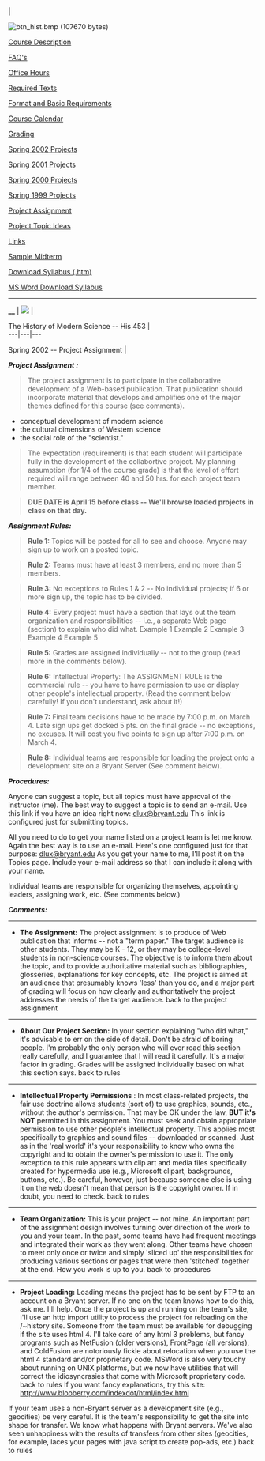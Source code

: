|

![btn_hist.bmp \(107670 bytes\)](../images/btn_hist.gif)

[Course Description](index.htm)

[FAQ's](faq_sht.htm)

[Office Hours](office.htm)

[Required Texts](txts_rqd.htm)

[Format and Basic Requirements](frmt_reqs.htm)

[Course Calendar](cal_tpc.htm)

[Grading](grading.htm)

[Spring 2002 Projects](../h453proj/spring_02/index.htm)

[Spring 2001 Projects](proj_mnu01.htm)

[Spring 2000 Projects](proj_mnu00.htm)

[Spring 1999 Projects](proj_mnu99.htm)

[Project Assignment](projassignmnt.htm)

[Project Topic Ideas](projtopics.htm)

[Links](galileo.htm)

[](proj_mnu00.htm)[Sample Midterm](smpl_mdtrm.htm)

[Download Syllabus (.htm) ](dwn_syl.htm)

[MS Word Download Syllabus ](dwn_syl.doc)  
  
---  
  




**__** | [![](images/atom1.gif)](index.htm) |

The History of Modern Science -- His 453  |  
---|---|---  
  
Spring 2002 \-- Project Assignment |  
  
**_Project Assignment :_**

> The project assignment is to participate in the collaborative development of
a Web-based publication. That publication should incorporate material that
develops and amplifies one of the major themes defined for this course (see
comments).

  * conceptual development of modern science
  * the cultural dimensions of Western science
  * the social role of the "scientist."

> The expectation (requirement) is that each student will participate fully in
the development of the collabortive project. My planning assumption (for 1/4
of the course grade) is that the level of effort required will range between
40 and 50 hrs. for each project team member.

>

> **DUE DATE is April 15 before class -- We'll browse loaded projects in class
on that day.**

_**Assignment Rules:**_

> **Rule 1:** Topics will be posted for all to see and choose. Anyone may sign
up to work on a posted topic.

>

> **Rule 2:** Teams must have at least 3 members, and no more than 5 members.

>

> **Rule 3:** No exceptions to Rules 1 & 2 -- No individual projects; if 6 or
more sign up, the topic has to be divided.

>

> **Rule 4:** Every project must have a section that lays out the team
organization and responsibilities \-- i.e., a separate Web page (section) to
explain who did what.    Example 1      Example 2      Example 3      Example
4     Example 5

>

> **Rule 5:** Grades are assigned individually -- not to the group (read more
in the comments below).

>

> **Rule 6:** Intellectual Property: The ASSIGNMENT RULE is the commercial
rule -- you have to have permission to use or display other people's
intellectual property. (Read the comment below carefully! If you don't
understand, ask about it!)

>

> **Rule 7:** Final team decisions have to be made by 7:00 p.m. on March 4.
Late sign ups get docked 5 pts. on the final grade -- no exceptions, no
excuses. It will cost you five points to sign up after 7:00 p.m. on March 4.

>

> **Rule 8:** Individual teams are responsible for loading the project onto a
development site on a Bryant Server (See comment below).

**_Procedures:_**

Anyone can suggest a topic, but all topics must have approval of the
instructor (me). The best way to suggest a topic is to send an e-mail. Use
this link if you have an idea right now:
[dlux@bryant.edu](mailto:dlux@bryant.edu?subject=His%20453%20Project%20Topic%20Suggestion)
This link is configured just for submitting topics.

All you need to do to get your name listed on a project team is let me know.
Again the best way is to use an e-mail. Here's one configured just for that
purpose:
[dlux@bryant.edu](mailto:dlux@bryant.edu?subject=His%20453%20Want%20to%20Sign%20Up%20For%20a%20Project%20Team)
As you get your name to me, I'll post it on the Topics page. Include your
e-mail address so that I can include it along with your name.

Individual teams are responsible for organizing themselves, appointing
leaders, assigning work, etc. (See comments below.)



























**_Comments:_**

* * *

  * **The Assignment:** The project assignment is to produce of Web publication that informs -- not a  "term paper." The target audience is other students. They may be K - 12, or they may be college-level students in non-science courses. The objective is to inform them about the topic, and to provide authoritative material such as bibliographies, glosseries, explanations for key concepts, etc. The project is aimed at an audience that presumably knows 'less' than you do, and a major part of grading will focus on how clearly and authoritatively the project addresses the needs of the target audience. back to the project assignment

* * *

  * **About Our Project Section:** In your section explaining "who did what," it's advisable to err on the side of detail. Don't be afraid of boring people. I'm probably the only person who will ever read this section really carefully, and I guarantee that I will read it carefully. It's a major factor in grading. Grades will be assigned individually based on what this section says. back to rules

* * *

  * **Intellectual Property Permissions** : In most class-related projects, the fair use doctrine allows students (sort of) to use graphics, sounds, etc., without the author's permission. That may be OK under the law, **BUT it's NOT** permitted in this assignment. You must seek and obtain appropriate permission to use other people's intellectual property. This applies most specifically to graphics and sound files -- downloaded or scanned. Just as in the 'real world' it's your responsibility to know who owns the copyright and to obtain the owner's permission to use it. The only exception to this rule appears with clip art and media files specifically created for hypermedia use (e.g., Microsoft clipart, backgrounds, buttons, etc.). Be careful, however, just because someone else is using it on the web doesn't mean that person is the copyright owner. If in doubt, you need to check. back to rules

* * *

  * **Team Organization:** This is your project \-- not mine. An important part of the assignment design involves turning over direction of the work to you and your team. In the past, some teams have had frequent meetings and integrated their work as they went along. Other teams have chosen to meet only once or twice and simply 'sliced up' the responsibilities for producing various sections or pages that were then 'stitched' together at the end. How you work is up to you. back to procedures

* * *

  * **Project Loading:** Loading means the project has to be sent by FTP to an account on a Bryant server. If no one on the team knows how to do this, ask me. I'll help. Once the project is up and running on the team's site, I'll use an http import utility to process the project for reloading on the /~history site. Someone from the team must be available for debugging if the site uses html 4. I'll take care of any html 3 problems, but fancy programs such as NetFusion (older versions), FrontPage (all versions), and ColdFusion are notoriously fickle about relocation when you use the html 4 standard and/or proprietary code. MSWord is also very touchy about running on UNIX platforms, but we now have utilities that will correct the idiosyncrasies that come with Microsoft proprietary code. back to rules If you want fancy explanations, try this site: [http://www.blooberry.com/indexdot/html/index.html ](http://www.blooberry.com/indexdot/html/index.html)  
  
If your team uses a non-Bryant server as a development site (e.g., geocities)
be very careful. It is the team's responsibility to get the site into shape
for transfer. We know what happens with Bryant servers. We've also seen
unhappiness with the results of transfers from other sites (geocities, for
example, laces your pages with java script to create pop-ads, etc.) back to
rules

















